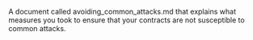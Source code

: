 A document called avoiding_common_attacks.md that explains what measures you took to ensure that your contracts are not susceptible to common attacks.
